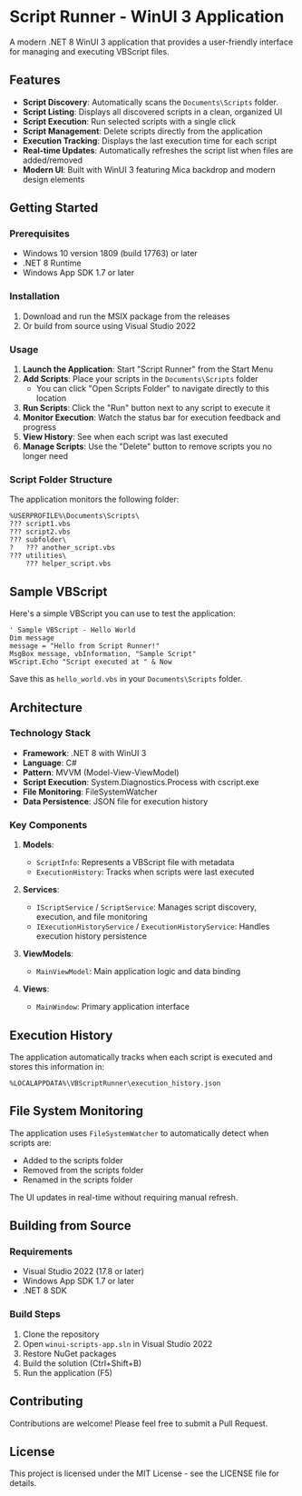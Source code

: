 # Script Runner - WinUI 3 Application

A modern .NET 8 WinUI 3 application that provides a user-friendly interface for managing and executing VBScript files.

## Features

- **Script Discovery**: Automatically scans the `Documents\Scripts` folder.
- **Script Listing**: Displays all discovered scripts in a clean, organized UI
- **Script Execution**: Run selected scripts with a single click
- **Script Management**: Delete scripts directly from the application
- **Execution Tracking**: Displays the last execution time for each script
- **Real-time Updates**: Automatically refreshes the script list when files are added/removed
- **Modern UI**: Built with WinUI 3 featuring Mica backdrop and modern design elements

## Getting Started

### Prerequisites

- Windows 10 version 1809 (build 17763) or later
- .NET 8 Runtime
- Windows App SDK 1.7 or later

### Installation

1. Download and run the MSIX package from the releases
2. Or build from source using Visual Studio 2022

### Usage

1. **Launch the Application**: Start "Script Runner" from the Start Menu
2. **Add Scripts**: Place your scripts in the `Documents\Scripts` folder
   - You can click "Open Scripts Folder" to navigate directly to this location
3. **Run Scripts**: Click the "Run" button next to any script to execute it
4. **Monitor Execution**: Watch the status bar for execution feedback and progress
5. **View History**: See when each script was last executed
6. **Manage Scripts**: Use the "Delete" button to remove scripts you no longer need

### Script Folder Structure

The application monitors the following folder:
```
%USERPROFILE%\Documents\Scripts\
??? script1.vbs
??? script2.vbs
??? subfolder\
?   ??? another_script.vbs
??? utilities\
    ??? helper_script.vbs
```

## Sample VBScript

Here's a simple VBScript you can use to test the application:

```vbscript
' Sample VBScript - Hello World
Dim message
message = "Hello from Script Runner!"
MsgBox message, vbInformation, "Sample Script"
WScript.Echo "Script executed at " & Now
```

Save this as `hello_world.vbs` in your `Documents\Scripts` folder.

## Architecture

### Technology Stack
- **Framework**: .NET 8 with WinUI 3
- **Language**: C#
- **Pattern**: MVVM (Model-View-ViewModel)
- **Script Execution**: System.Diagnostics.Process with cscript.exe
- **File Monitoring**: FileSystemWatcher
- **Data Persistence**: JSON file for execution history

### Key Components

1. **Models**:
   - `ScriptInfo`: Represents a VBScript file with metadata
   - `ExecutionHistory`: Tracks when scripts were last executed

2. **Services**:
   - `IScriptService` / `ScriptService`: Manages script discovery, execution, and file monitoring
   - `IExecutionHistoryService` / `ExecutionHistoryService`: Handles execution history persistence

3. **ViewModels**:
   - `MainViewModel`: Main application logic and data binding

4. **Views**:
   - `MainWindow`: Primary application interface

## Execution History

The application automatically tracks when each script is executed and stores this information in:
```
%LOCALAPPDATA%\VBScriptRunner\execution_history.json
```

## File System Monitoring

The application uses `FileSystemWatcher` to automatically detect when scripts are:
- Added to the scripts folder
- Removed from the scripts folder  
- Renamed in the scripts folder

The UI updates in real-time without requiring manual refresh.

## Building from Source

### Requirements
- Visual Studio 2022 (17.8 or later)
- Windows App SDK 1.7 or later
- .NET 8 SDK

### Build Steps
1. Clone the repository
2. Open `winui-scripts-app.sln` in Visual Studio 2022
3. Restore NuGet packages
4. Build the solution (Ctrl+Shift+B)
5. Run the application (F5)

## Contributing

Contributions are welcome! Please feel free to submit a Pull Request.

## License

This project is licensed under the MIT License - see the LICENSE file for details.